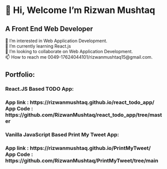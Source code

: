 <h1>👋 Hi, Welcome I’m Rizwan Mushtaq</h1>
<h2> A Front End Web Developer</h2>
👀 I’m interested in Web Application Development.</br>
🌱 I’m currently learning React.js</br>
💞️ I’m looking to collaborate on Web Application Development.</br>
📫 How to reach me 0049-17624044101/rizwanmushtaq15@gmail.com.</br>


<h2>Portfolio:</h2>
  <h3>React.JS Based TODO App:<h3>
    App link : https://rizwanmushtaq.github.io/react_todo_app/</br>
    App Code : https://github.com/RizwanMushtaq/react_todo_app/tree/master</br>
    
  <h3>Vanilla JavaScript Based Print My Tweet App:<h3>
    App link : https://rizwanmushtaq.github.io/PrintMyTweet/</br>
    App Code : https://github.com/RizwanMushtaq/PrintMyTweet/tree/main</br>

<!---
RizwanMushtaq/RizwanMushtaq is a ✨ special ✨ repository because its `README.md` (this file) appears on your GitHub profile.
You can click the Preview link to take a look at your changes.
--->
